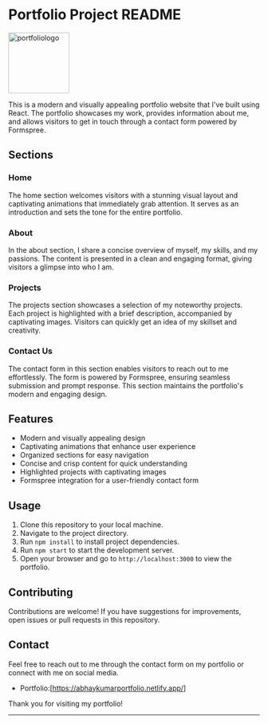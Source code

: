 # Portfolio Project README
<img width="122" alt="portfoliologo" src="https://github.com/KumarAbhay98/Portfolio/assets/92244303/939c581d-f5b0-441c-85e1-9eb677e3d963">


This is a modern and visually appealing portfolio website that I've built using React. The portfolio showcases my work, provides information about me, and allows visitors to get in touch through a contact form powered by Formspree.

## Sections

### Home
The home section welcomes visitors with a stunning visual layout and captivating animations that immediately grab attention. It serves as an introduction and sets the tone for the entire portfolio.

### About
In the about section, I share a concise overview of myself, my skills, and my passions. The content is presented in a clean and engaging format, giving visitors a glimpse into who I am.

### Projects
The projects section showcases a selection of my noteworthy projects. Each project is highlighted with a brief description, accompanied by captivating images. Visitors can quickly get an idea of my skillset and creativity.

### Contact Us
The contact form in this section enables visitors to reach out to me effortlessly. The form is powered by Formspree, ensuring seamless submission and prompt response. This section maintains the portfolio's modern and engaging design.

## Features

- Modern and visually appealing design
- Captivating animations that enhance user experience
- Organized sections for easy navigation
- Concise and crisp content for quick understanding
- Highlighted projects with captivating images
- Formspree integration for a user-friendly contact form

## Usage

1. Clone this repository to your local machine.
2. Navigate to the project directory.
3. Run `npm install` to install project dependencies.
4. Run `npm start` to start the development server.
5. Open your browser and go to `http://localhost:3000` to view the portfolio.

## Contributing

Contributions are welcome! If you have suggestions for improvements, open issues or pull requests in this repository.

## Contact

Feel free to reach out to me through the contact form on my portfolio or connect with me on social media.

- Portfolio:[https://abhaykumarportfolio.netlify.app/]


Thank you for visiting my portfolio!

---
